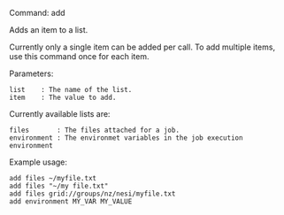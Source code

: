 Command:	add <list> <item>

Adds an item to a list.

Currently only a single item can be added per call. To add multiple items, use this command once for each item.

Parameters:

    list	: The name of the list.
    item	: The value to add. 

Currently available lists are:

    files       : The files attached for a job.
	environment : The environmet variables in the job execution environment

Example usage:

    add files ~/myfile.txt
    add files "~/my file.txt"
    add files grid://groups/nz/nesi/myfile.txt
	add environment MY_VAR MY_VALUE
	
    


	
